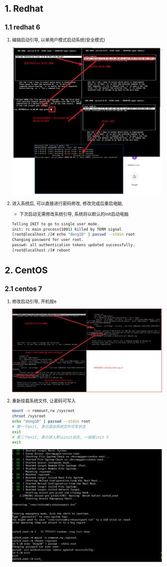 # 1. Redhat

## 1.1  redhat 6

1. 编辑启动引导, 以单用户模式启动系统(安全模式)

   ![image-20200714224556810](image/51-root%E5%AF%86%E7%A0%81%E9%87%8D%E7%BD%AE/image-20200714224556810.png)

2. 进入系统后, 可以直接进行密码修改, 修改完成后重启电脑, 

   * 下次启动无需修改系统引导, 系统将以默认的init启动电脑

   ```bash
   Telling INIT to go to single user mode.
   init: rc main process(1001) killed by TERM signal
   [root@localhost /]# echo "dong10" | passwd --stdin root
   Changing password for user root.
   passwd: all authentication tokens updated successfully.
   [root@localhost /]# reboot
   
   ```

# 2. CentOS

## 2.1 centos 7

1. 修改启动引导, 开机按e

   ![image-20200714231532796](image/51-root%E5%AF%86%E7%A0%81%E9%87%8D%E7%BD%AE/image-20200714231532796.png)

2. 重新挂载系统文件, 让密码可写入

   ```bash
   mount -o remount,rw /sysroot
   chroot /sysroot
   echo "dong10" | passwd --stdin root
   # 第一个exit, 表示退出系统文件可写状态
   exit
   # 第二个exit, 表示进入默认init状态, 一般是init 5
   exit
   ```

   

   ![image-20200714232334184](image/51-root%E5%AF%86%E7%A0%81%E9%87%8D%E7%BD%AE/image-20200714232334184.png)


